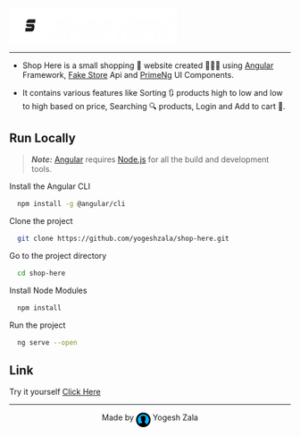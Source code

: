 <img src="src/assets/logo.png" width=300>

<hr>

- Shop Here is a small shopping 🛒 website created 👨🏻‍💻 using [Angular](https://angular.io/) Framework, [Fake Store](https://fakestoreapi.com/) Api and [PrimeNg](https://www.primefaces.org/primeng/) UI Components.

- It contains various features like Sorting 🔃 products high to low and low to high based on price, Searching 🔍 products, Login and Add to cart 🛒.

## Run Locally

> **_Note:_** [Angular](https://angular.io/) requires [Node.js](https://nodejs.org/en/) for all the build and development tools.

Install the Angular CLI

```bash
  npm install -g @angular/cli
```

Clone the project

```bash
  git clone https://github.com/yogeshzala/shop-here.git
```

Go to the project directory

```bash
  cd shop-here
```

Install Node Modules

```bash
  npm install
```

Run the project

```bash
  ng serve --open
```

## Link

Try it yourself [Click Here](https://shophere.yogeshzala.vercel.app/)

<hr>

<p align="center">
    Made by <img src="src/assets/profile-icon.png" width="26" align="top"> Yogesh Zala
</p>
